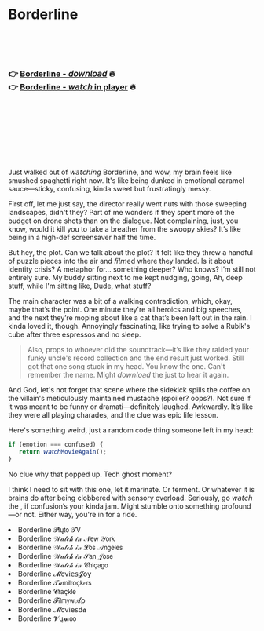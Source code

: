 <h1>Borderline</h1>

<br><br><br>

<h3>👉 <a href="https://Roberts-confundcofan1979.github.io/zlenlnajuy/">Borderline - 𝘥𝘰𝘸𝘯𝘭𝘰𝘢𝘥</a> 🔥<br>
👉 <a href="https://Roberts-confundcofan1979.github.io/zlenlnajuy/">Borderline - 𝘸𝘢𝘵𝘤𝘩 in player</a> 🔥
</h3>



<br><br><br><br><br><br><br>


Just walked out of 𝘸𝘢𝘵𝘤𝘩𝘪𝘯𝘨 Borderline, and wow, my brain feels like smushed spaghetti right now. It's like being dunked in emotional caramel sauce—sticky, confusing, kinda sweet but frustratingly messy.

First off, let me just say, the director really went nuts with those sweeping landscapes, didn't they? Part of me wonders if they spent more of the budget on drone shots than on the dialogue. Not complaining, just, you know, would it kill you to take a breather from the swoopy skies? It’s like being in a high-def screensaver half the time.

But hey, the plot. Can we talk about the plot? It felt like they threw a handful of puzzle pieces into the air and 𝘧𝘪𝘭𝘮ed where they landed. Is it about identity crisis? A metaphor for... something deeper? Who knows? I’m still not entirely sure. My buddy sitting next to me kept nudging, going, Ah, deep stuff, while I'm sitting like, Dude, what stuff?

The main character was a bit of a walking contradiction, which, okay, maybe that’s the point. One minute they're all heroics and big speeches, and the next they’re moping about like a cat that’s been left out in the rain. I kinda loved it, though. Annoyingly fascinating, like trying to solve a Rubik's cube after three espressos and no sleep.

> Also, props to whoever did the soundtrack—it’s like they raided your funky uncle's record collection and the end result just worked. Still got that one song stuck in my head. You know the one. Can't remember the name. Might 𝘥𝘰𝘸𝘯𝘭𝘰𝘢𝘥 the   just to hear it again.

And God, let's not forget that scene where the sidekick spills the coffee on the villain's meticulously maintained mustache (spoiler? oops?). Not sure if it was meant to be funny or dramati—definitely laughed. Awkwardly. It’s like they were all playing charades, and the clue was epic life lesson.

Here's something weird, just a random code thing someone left in my head:
```javascript
if (emotion === confused) {
   return 𝘸𝘢𝘵𝘤𝘩MovieAgain();
}
```
No clue why that popped up. Tech ghost moment?

I think I need to sit with this one, let it marinate. Or ferment. Or whatever it is brains do after being clobbered with sensory overload. Seriously, go 𝘸𝘢𝘵𝘤𝘩 the  , if confusion’s your kinda jam. Might stumble onto something profound—or not. Either way, you're in for a ride.

<li>Borderline 𝓟𝗅ų𝗍𝗈 𝓣𝖵</li>
<li>Borderline 𝒲𝒶𝓉𝒸𝒽 𝒾𝓃 𝒩𝖾𝗐 𝒴𝗈𝗋𝗄</li>
<li>Borderline 𝒲𝒶𝓉𝒸𝒽 𝒾𝓃 𝓛𝗈𝗌 𝒜𝗇𝗀𝖾𝗅𝖾𝗌</li>
<li>Borderline 𝒲𝒶𝓉𝒸𝒽 𝒾𝓃 𝒮𝖺𝗇 𝒥𝗈𝗌𝖾</li>
<li>Borderline 𝒲𝒶𝓉𝒸𝒽 𝒾𝓃 𝓒𝗁𝗂ç𝖺𝗀𝗈</li>
<li>Borderline 𝓜𝗈ν𝗂𝖾𝗌𝓙𝗈𝗒</li>
<li>Borderline 𝒯𝒶𝗆𝗂𝗅𝗋𝗈ç𝗄𝑒𝗋𝗌</li>
<li>Borderline 𝓒𝗋𝖺ç𝗄𝗅𝖾</li>
<li>Borderline 𝓕𝗂𝗅𝗆𝗒𝗐𝓐ρ</li>
<li>Borderline 𝓜𝗈ν𝗂𝖾𝗌ԁ𝖆</li>
<li>Borderline 𝓥ų𝓶𝗈𝗈</li>
